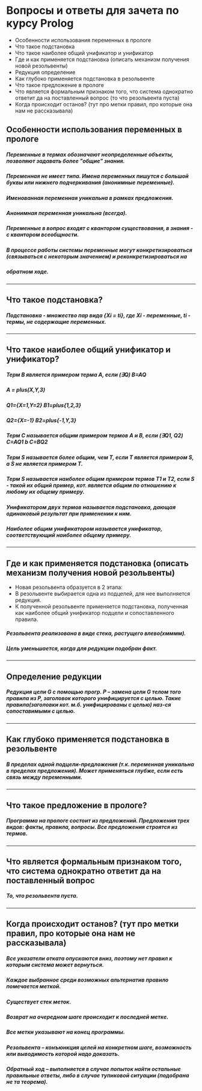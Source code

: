# Вопросы и ответы для зачета по курсу Prolog
+ Особенности использования переменных в прологе
+ Что такое подстановка
+ Что такое наиболее общий унификатор и унификатор
+ Где и как применяется подстановка (описать механизм получения новой резольвенты)
+ Редукция определение
+ Как глубоко применяется подстановка в резольвенте
+ Что такое предложение в прологе
+ Что является формальным признаком того, что система однократно ответит да на поставленный вопрос (то что резольвента пуста)
+ Когда происходит останов? (тут про метки правил, про которые она нам не рассказывала)

## Особенности использования переменных в прологе

##### Переменные в термах обозначают неопределенные объекты, позволяют задавать более "общие" знания.
##### Переменная не имеет типа. Имена переменных пишутся с большой буквы или нижнего подчеркивания (анонимные переменные).
##### Именованная переменная уникальна в рамках предложения.
##### Анонимная переменная уникальна (всегда).
##### Переменные в вопрос входят с квантором существования, в знания - с квантором всеобщности.
##### В процессе работы системы переменные могут конкретизироваться (связываться с некоторым значением) и реконкретизироваться на 
##### обратном ходе.

---
## Что такое подстановка?

##### Подстановка - множество пар вида {Xi = ti}, где Xi - переменные, ti - термы, не содержащие переменных.
---
## Что такое наиболее общий унификатор и унификатор?
##### Терм В является примером терма А, если (∃Q) B=AQ
##### A = plus(X,Y,3)
##### Q1={X=1,Y=2}	B1=plus{1,2,3}
##### Q2={X=-1}	B2=plus{-1,Y,3}

##### Терм С называется общим примером термов А и В, если (∃Q1, Q2) C=AQ1 b C=BQ2

##### Терм S называется более общим, чем Т, если Т является примером S, а S не является примером Т.
#####  Терм S называется наиболее общим примером термов Т1 и Т2, если S - такой их общий пример, кот. является общим по отношению к любому их общему примеру.

##### *Унификатором* двух термов называется подстановка, дающая одинаковый результат при применении к ним.
##### *Наиболее общим унификатором* называется унификатор, соответствующий наиболее общему примеру.
---
##  Где и как применяется подстановка (описать механизм получения новой резольвенты)

*  Новая резольвента образуется в 2 этапа:
 * В резольвенте выбирается одна из подцелей, для нее выполняется редукция.
 *	К полученной резольвенте применяется подстановка, полученная как наиболее общий унификатор подцели и сопоставленного правила.
##### Резольвента реализована в виде стека, растущего влево(хмммм).
##### Цель уменьшается, когда для редукции подобран факт.
---
##  Определение редукции

##### Редукция цели G с помощью прогр. Р – замена цели G телом того правила из Р, заголовок которого унифицируется с целью. Такие правила(заголовки кот. м.б. унифицированы с целью) наз-ся сопоставимыми с целью.
---

##  Как глубоко применяется подстановка в резольвенте

##### В пределах одной подцели-предложения (т.к. переменная уникальна в пределах предложения). Может применяться глубже, если есть связь между переменными.
---

##  Что такое предложение в прологе?

##### Программа на прологе состоит из предложений. Предложения трех видов: факты, правила, вопросы. Все предложения строятся из термов.
---

##  Что является формальным признаком того, что система однократно ответит да на поставленный вопрос 

##### То, что резольвента пуста.
---

##  Когда происходит останов? (тут про метки правил, про которые она нам не рассказывала)

##### Все указатели отката опускаются вниз, поэтому нет правил к которым система может вернуться.
##### Каждое выбранное среди возможных альтернатив правило помечается меткой. 
##### Существует стек меток. 
##### Возврат на очередном шаге происходит к последней метке.
##### Все метки указывают на конец программы.
##### Резольвента – конъюнкция целей на конкретном шаге, возможность или выводимость которой надо доказать.
##### Обратный ход – выполняется в случае попыток найти остальные правильные ответы, либо в случае тупиковой ситуации (подобрана не та теорема).
